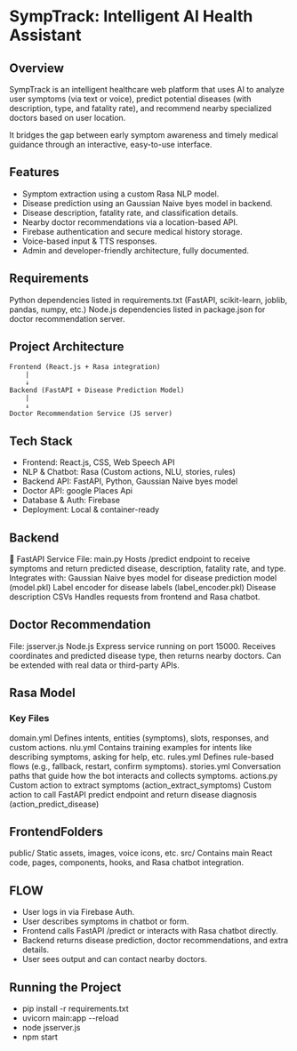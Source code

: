 # SympTrack: Intelligent AI Health Assistant

## Overview
SympTrack is an intelligent healthcare web platform that uses AI to analyze user symptoms (via text or voice), predict potential diseases (with description, type, and fatality rate), and recommend nearby specialized doctors based on user location.

It bridges the gap between early symptom awareness and timely medical guidance through an interactive, easy-to-use interface.

## Features
- Symptom extraction using a custom Rasa NLP model.
- Disease prediction using an Gaussian Naive byes model in backend.
- Disease description, fatality rate, and classification details.
- Nearby doctor recommendations via a location-based API.
- Firebase authentication and secure medical history storage.
- Voice-based input & TTS responses.
- Admin and developer-friendly architecture, fully documented.

## Requirements
Python dependencies listed in requirements.txt (FastAPI, scikit-learn, joblib, pandas, numpy, etc.)
Node.js dependencies listed in package.json for doctor recommendation server.

## Project Architecture
```
Frontend (React.js + Rasa integration)
    |
    ↓
Backend (FastAPI + Disease Prediction Model)
    |
    ↓
Doctor Recommendation Service (JS server)

```
## Tech Stack
- Frontend: React.js, CSS, Web Speech API
- NLP & Chatbot: Rasa (Custom actions, NLU, stories, rules)
- Backend API: FastAPI, Python, Gaussian Naive byes model
- Doctor API: google Places Api
- Database & Auth: Firebase
- Deployment: Local & container-ready


## Backend
🔬 FastAPI Service
File: main.py
Hosts /predict endpoint to receive symptoms and return predicted disease, description, fatality rate, and type.
Integrates with: Gaussian Naive byes model for disease prediction model (model.pkl)
Label encoder for disease labels (label_encoder.pkl)
Disease description CSVs
Handles requests from frontend and Rasa chatbot.

## Doctor Recommendation
File: jsserver.js
Node.js Express service running on port 15000.
Receives coordinates and predicted disease type, then returns nearby doctors.
Can be extended with real data or third-party APIs.

## Rasa Model
### Key Files
domain.yml
Defines intents, entities (symptoms), slots, responses, and custom actions.
nlu.yml
Contains training examples for intents like describing symptoms, asking for help, etc.
rules.yml
Defines rule-based flows (e.g., fallback, restart, confirm symptoms).
stories.yml
Conversation paths that guide how the bot interacts and collects symptoms.
actions.py
Custom action to extract symptoms (action_extract_symptoms)
Custom action to call FastAPI predict endpoint and return disease diagnosis (action_predict_disease)

## FrontendFolders
public/
Static assets, images, voice icons, etc.
src/
Contains main React code, pages, components, hooks, and Rasa chatbot integration.

## FLOW
- User logs in via Firebase Auth.
- User describes symptoms in chatbot or form.
- Frontend calls FastAPI /predict or interacts with Rasa chatbot directly.
- Backend returns disease prediction, doctor recommendations, and extra details.
- User sees output and can contact nearby doctors.

## Running the Project
 - pip install -r requirements.txt
 - uvicorn main:app --reload
 - node jsserver.js
 - npm start  

 
